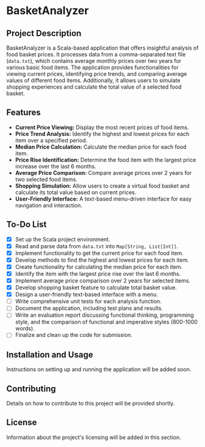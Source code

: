 # BasketAnalyzer

## Project Description
BasketAnalyzer is a Scala-based application that offers insightful analysis of food basket prices. It processes data from a comma-separated text file (`data.txt`), which contains average monthly prices over two years for various basic food items. The application provides functionalities for viewing current prices, identifying price trends, and comparing average values of different food items. Additionally, it allows users to simulate shopping experiences and calculate the total value of a selected food basket.

## Features
- **Current Price Viewing:** Display the most recent prices of food items.
- **Price Trend Analysis:** Identify the highest and lowest prices for each item over a specified period.
- **Median Price Calculation:** Calculate the median price for each food item.
- **Price Rise Identification:** Determine the food item with the largest price increase over the last 6 months.
- **Average Price Comparison:** Compare average prices over 2 years for two selected food items.
- **Shopping Simulation:** Allow users to create a virtual food basket and calculate its total value based on current prices.
- **User-Friendly Interface:** A text-based menu-driven interface for easy navigation and interaction.

## To-Do List
- [x] Set up the Scala project environment.
- [x] Read and parse data from `data.txt` into `Map[String, List[Int]]`.
- [x] Implement functionality to get the current price for each food item.
- [x] Develop methods to find the highest and lowest prices for each item.
- [x] Create functionality for calculating the median price for each item.
- [x] Identify the item with the largest price rise over the last 6 months.
- [x] Implement average price comparison over 2 years for selected items.
- [x] Develop shopping basket feature to calculate total basket value.
- [x] Design a user-friendly text-based interface with a menu.
- [ ] Write comprehensive unit tests for each analysis function.
- [ ] Document the application, including test plans and results.
- [ ] Write an evaluation report discussing functional thinking, programming style, and the comparison of functional and imperative styles (800-1000 words).
- [ ] Finalize and clean up the code for submission.

## Installation and Usage
Instructions on setting up and running the application will be added soon.

## Contributing
Details on how to contribute to this project will be provided shortly.

## License
Information about the project's licensing will be added in this section.
